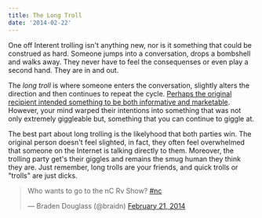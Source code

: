 ```yaml
---
title: The Long Troll
date: '2014-02-22'
---
```


One off Interent trolling isn't anything new, nor is it something that could be construed as hard. Someone jumps into a conversation, drops a bombshell and walks away. They never have to feel the consequenses or even play a second hand. They are in and out.

The _long troll_ is where someone enters the conversation, slightly alters the direction and then continues to repeat the cycle. [Perhaps the original recipient intended something to be both informative and marketable][1]. However, your mind warped their intentions into something that was not only extremely giggleable but, something that you can continue to giggle at.

The best part about long trolling is the likelyhood that both parties win. The original person doesn't feel slighted, in fact, they often feel overwhelmed that someone on the Internet is talking directly to them. Moreover, the trolling party get's their giggles and remains the smug human they think they are. Just remember, long trolls are your friends, and quick trolls or "trolls" are just dicks.

<blockquote class="twitter-tweet" lang="en"><p>Who wants to go to the nC Rv Show? <a href="https://twitter.com/search?q=%23nc&amp;src=hash">#nc</a></p>&mdash; Braden Douglass (@braidn) <a href="https://twitter.com/braidn/statuses/437002168478875648">February 21, 2014</a></blockquote>
<script async src="//platform.twitter.com/widgets.js" charset="utf-8"></script>

[1]: https://twitter.com/LocalHouseBar/status/437286354196508672
